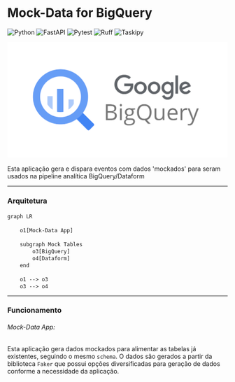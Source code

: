 # Mock-Data for BigQuery 

![Python](https://img.shields.io/badge/Python-3.12.6-blue?logo=python)
![FastAPI](https://img.shields.io/badge/FastAPI-0.114.1-teal?logo=fastapi)
![Pytest](https://img.shields.io/badge/Pytest-8.3.3-yellow?logo=pytest)
![Ruff](https://img.shields.io/badge/Ruff-0.6.5-blue?logo=python)
![Taskipy](https://img.shields.io/badge/Taskipy-1.13.0-green?logo=taskipy)

![logo](/img/applogo.png)


 Esta aplicação gera e dispara eventos com dados 'mockados' para seram usados na pipeline analítica BigQuery/Dataform

 ****

### Arquitetura

```mermaid
graph LR

    o1[Mock-Data App]

    subgraph Mock Tables
        o3[BigQuery]
        o4[Dataform]
    end

    o1 --> o3
    o3 --> o4
```
****

### Funcionamento 


###### Mock-Data App:

Esta aplicação gera dados mockados para alimentar as tabelas já existentes, seguindo o mesmo `schema`. O dados são gerados a partir da biblioteca `Faker` que possui opções diversificadas para geração de dados conforme a necessidade da aplicação. 


